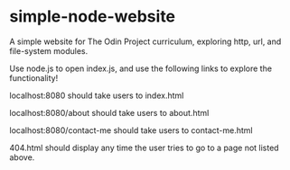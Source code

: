 # simple-node-website
A simple website for The Odin Project curriculum, exploring http, url, and file-system modules.

Use node.js to open index.js, and use the following links to explore the functionality!


localhost:8080 should take users to index.html


localhost:8080/about should take users to about.html


localhost:8080/contact-me should take users to contact-me.html


404.html should display any time the user tries to go to a page not listed above.
